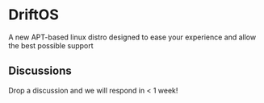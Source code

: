 # DriftOS
A new APT-based linux distro designed to ease your experience and allow the best possible support

## Discussions
Drop a discussion and we will respond in < 1 week!
